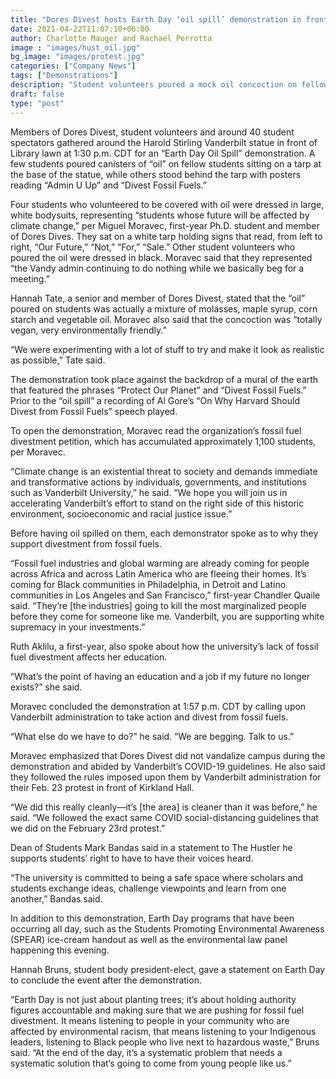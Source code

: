 ```yaml
---
title: "Dores Divest hosts Earth Day ‘oil spill’ demonstration in front of Library Lawn"
date: 2021-04-22T11:07:10+06:00
author: Charlotte Mauger and Rachael Perrotta
image : "images/hust_oil.jpg"
bg_image: "images/protest.jpg"
categories: ["Company News"]
tags: ["Demonstrations"]
description: "Student volunteers poured a mock oil concoction on fellow students to symbolize the university’s investment in fossil fuels and make a stance for divestment."
draft: false
type: "post"
---
```


Members of Dores Divest, student volunteers and around 40 student spectators gathered around the Harold Stirling Vanderbilt statue in front of Library lawn at 1:30 p.m. CDT for an “Earth Day Oil Spill” demonstration. A few students poured canisters of “oil” on fellow students sitting on a tarp at the base of the statue, while others stood behind the tarp with posters reading “Admin U Up” and “Divest Fossil Fuels.”

Four students who volunteered to be covered with oil were dressed in large, white bodysuits, representing “students whose future will be affected by climate change,” per Miguel Moravec, first-year Ph.D. student and member of Dores Dives. They sat on a white tarp holding signs that read, from left to right, “Our Future,” “Not,” “For,” “Sale.” Other student volunteers who poured the oil were dressed in black. Moravec said that they represented “the Vandy admin continuing to do nothing while we basically beg for a meeting.” 

Hannah Tate, a senior and member of Dores Divest, stated that the “oil” poured on students was actually a mixture of molasses, maple syrup, corn starch and vegetable oil. Moravec also said that the concoction was “totally vegan, very environmentally friendly.”

“We were experimenting with a lot of stuff to try and make it look as realistic as possible,” Tate said. 

The demonstration took place against the backdrop of a mural of the earth that featured the phrases “Protect Our Planet” and “Divest Fossil Fuels.” Prior to the “oil spill” a recording of Al Gore’s “On Why Harvard Should Divest from Fossil Fuels” speech played. 

To open the demonstration, Moravec read the organization’s fossil fuel divestment petition, which has accumulated approximately 1,100 students, per Moravec. 

“Climate change is an existential threat to society and demands immediate and transformative actions by individuals, governments, and institutions such as Vanderbilt University,” he said. “We hope you will join us in accelerating Vanderbilt’s effort to stand on the right side of this historic environment, socioeconomic and racial justice issue.”   

Before having oil spilled on them, each demonstrator spoke as to why they support divestment from fossil fuels.

“Fossil fuel industries and global warming are already coming for people across Africa and across Latin America who are fleeing their homes. It’s coming for Black communities in Philadelphia, in Detroit and Latino communities in Los Angeles and San Francisco,” first-year Chandler Quaile said. “They’re [the industries] going to kill the most marginalized people before they come for someone like me. Vanderbilt, you are supporting white supremacy in your investments.”

Ruth Aklilu, a first-year, also spoke about how the university’s lack of fossil fuel divestment affects her education.

“What’s the point of having an education and a job if my future no longer exists?” she said.

Moravec concluded the demonstration at 1:57 p.m. CDT by calling upon Vanderbilt administration to take action and divest from fossil fuels.

“What else do we have to do?” he said. “We are begging. Talk to us.” 

Moravec emphasized that Dores Divest did not vandalize campus during the demonstration and abided by Vanderbilt’s COVID-19 guidelines. He also said they followed the rules imposed upon them by Vanderbilt administration for their Feb. 23 protest in front of Kirkland Hall. 

“We did this really cleanly—it’s [the area] is cleaner than it was before,” he said. “We followed the exact same COVID social-distancing guidelines that we did on the February 23rd protest.” 

Dean of Students Mark Bandas said in a statement to The Hustler he supports students’ right to have to have their voices heard. 

“The university is committed to being a safe space where scholars and students exchange ideas, challenge viewpoints and learn from one another,” Bandas said. 

In addition to this demonstration, Earth Day programs that have been occurring all day, such as the Students Promoting Environmental Awareness (SPEAR) ice-cream handout as well as the environmental law panel happening this evening. 

Hannah Bruns, student body president-elect, gave a statement on Earth Day to conclude the event after the demonstration.

“Earth Day is not just about planting trees; it’s about holding authority figures accountable and making sure that we are pushing for fossil fuel divestment. It means listening to people in your community who are affected by environmental racism, that means listening to your Indigenous leaders, listening to Black people who live next to hazardous waste,” Bruns said. “At the end of the day, it’s a systematic problem that needs a systematic solution that’s going to come from young people like us.”